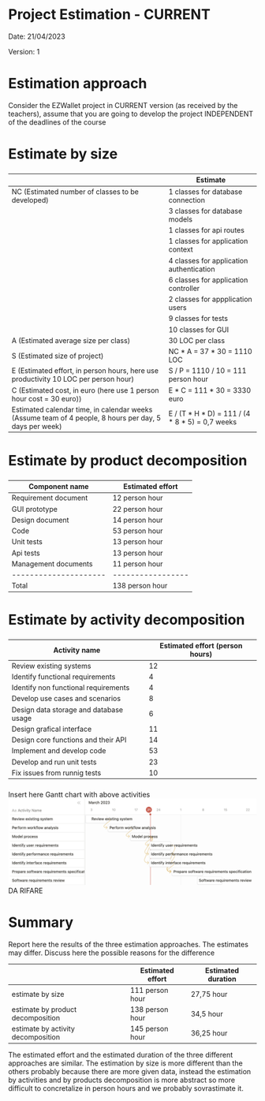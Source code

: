 # Project Estimation - CURRENT

Date: 21/04/2023

Version: 1

# Estimation approach

Consider the EZWallet project in CURRENT version (as received by the teachers), assume that you are going to develop the project INDEPENDENT of the deadlines of the course

# Estimate by size

###

|                                                                                                        | Estimate                                        |
| ------------------------------------------------------------------------------------------------------ | ----------------------------------------------- |
| NC (Estimated number of classes to be developed)                                                       | 1 classes for database connection               |
|                                                                                                        | 3 classes for database models                   |
|                                                                                                        | 1 classes for api routes                        |
|                                                                                                        | 1 classes for application context               |
|                                                                                                        | 4 classes for application authentication        |
|                                                                                                        | 6 classes for application controller            |
|                                                                                                        | 2 classes for appplication users                |
|                                                                                                        | 9 classes for tests                             |
|                                                                                                        | 10 classes for GUI                              |
| A (Estimated average size per class)                                                                   | 30 LOC per class                                |
| S (Estimated size of project)                                                                          | NC * A = 37 * 30 = 1110 LOC                     |
| E (Estimated effort, in person hours, here use productivity 10 LOC per person hour)                    | S / P = 1110 / 10 = 111 person hour             |
| C (Estimated cost, in euro (here use 1 person hour cost = 30 euro))                                    | E * C = 111 * 30 = 3330 euro                    |
| Estimated calendar time, in calendar weeks (Assume team of 4 people, 8 hours per day, 5 days per week) | E / (T * H * D) = 111 / (4 * 8 * 5) = 0,7 weeks |

# Estimate by product decomposition

###

| Component name        | Estimated effort  |
| --------------------- | ----------------- |
| Requirement document  | 12 person hour    |
| GUI prototype         | 22 person hour    |
| Design document       | 14 person hour    |
| Code                  | 53 person hour    |
| Unit tests            | 13 person hour    |
| Api tests             | 13 person hour    |
| Management documents  | 11 person hour    |
| --------------------- | ----------------- |
| Total                 | 138 person hour   |

# Estimate by activity decomposition

###

| Activity name                          | Estimated effort (person hours) |
| -------------------------------------- | ------------------------------- |
| Review existing systems                | 12                              |
| Identify functional requirements       | 4                               |
| Identify non functional requirements   | 4                               |
| Develop use cases and scenarios        | 8                               |
| Design data storage and database usage | 6                               |
| Design grafical interface              | 11                              |
| Design core functions and their API    | 14                              |
| Implement and develop code             | 53                              |
| Develop and run unit tests             | 23                              |
| Fix issues from runnig tests           | 10                              |
###

Insert here Gantt chart with above activities
![gantt](code/images/ganttv1.png)  DA RIFARE

# Summary

Report here the results of the three estimation approaches. The estimates may differ. Discuss here the possible reasons for the difference

|                                    | Estimated effort | Estimated duration |
| ---------------------------------- | ---------------- | ------------------ |
| estimate by size                   | 111 person hour  | 27,75 hour         |
| estimate by product decomposition  | 138 person hour  | 34,5 hour          |
| estimate by activity decomposition | 145 person hour  | 36,25 hour         |

The estimated effort and the estimated duration of the three different approaches are similar. The estimation by size is more different than the others probably because there are more given data, instead the estimation by activities and by products decomposition is more abstract so more difficult to concretalize in person hours and we probably sovrastimate it.